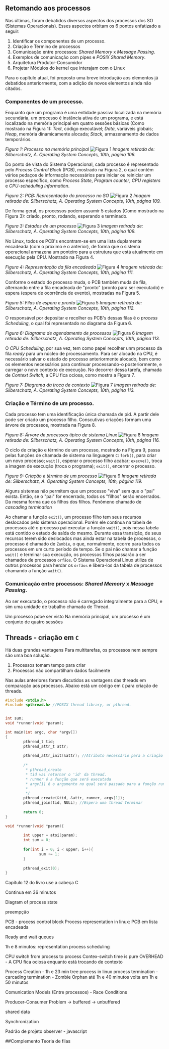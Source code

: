 ## Retomando aos processos

Nas últimas, foram debatidos diversos aspectos dos processos dos SO (Sistemas Operacionais). Esses aspectos orbitam os 6 pontos enfatizado a seguir:



1. Identificar os componentes de um processo.
2. Criação e Término de processos
3. Comunicação entre processos: *Shared Memory* x *Message Passing*.
4. Exemplos de comunicação com pipes e *POSIX Shared Memory*.
5. Arquitetura Produtor-Consumidor
6. Projetar Módulos do kernel que interajam com o Linux


Para o capítulo atual, foi proposto uma breve introdução aos elementos já debatidos anteriormente, com a adição de novos elementos ainda não citados.

### Componentes de um processo.

Enquanto que um programa é uma entidade passiva localizada na memória secundária, um processo é instância ativa de um programa, e está localizado na memória principal em quatro sessões básicas (Como mostrado na Figura 1): *Text*, código executável; *Data*, variáveis globais; *Heap*, memória dinamicamente alocada; *Stack*, armazenamento de dados temporários.

*Figura 1: Processo na memória principal*
![Figura 1](Layout%20of%20a%20process%20in%20memory.png)
*Imagem retirada de: Silberschatz, A. Operating System Concepts, 10th, página 106.*

Do ponto de vista do Sistema Operacional, cada processo é representado pelo *Process Control Block* (PCB), mostrado na Figura 2, o qual contém vários pedaços de informação necessários para iniciar ou reiniciar um processo específico, como *Process State*, *Program counter*, *CPU registers* e *CPU-scheduling information*.


*Figura 2: PCB: Representação do processo no SO*
![Figura 2](Process%20Block%20Control%20(PCB).png)
*Imagem retirada de: Silberschatz, A. Operating System Concepts, 10th, página 109.*


De forma geral, os processos podem assumir 5 estados (Como mostrado na Figura 3): criado, pronto, rodando, esperando e terminado.


*Figura 3: Estados de um processo*
![Figura 3](Diagram%20of%20Process%20State.png)
*Imagem retirada de: Silberschatz, A. Operating System Concepts, 10th, página 109.*



No Linux, todos os PCB's encontram-se em uma lista duplamente encadeada (com o próximo e o anterior), de forma que o sistema operacional armazena um ponteiro para a estrutura que está atualmente em execução pela CPU. Mostrado na Figura 4.

*Figura 4: Representação da fila encadeada*
![Figura 4](Representação%20da%20fila%20encadeada.png)
*Imagem retirada de: Silberschatz, A. Operating System Concepts, 10th, página 111.*

Conforme o estado do processo muda, o PCB também muda de fila, alternando entre a fila encadeada de "pronto" (pronto para ser executado) e espera (espera de ocorrência de evento), mostradas na Figura 5. 


*Figura 5: Filas de espera e pronto*
![Figura 5](Filas%20de%20espera%20e%20pronto.png)
*Imagem retirada de: Silberschatz, A. Operating System Concepts, 10th, página 112.*


O responsável por depositar e recolher os PCB's dessas filas é o *process Scheduling*, o qual foi representado no diagrama da Figura 6.


*Figura 6: Diagrama de agendamento de processos*
![Figura 6](Diagrama%20Agendamento%20de%20Processos.png)
*Imagem retirada de: Silberschatz, A. Operating System Concepts, 10th, página 113.*


O *CPU Scheduling*, por sua vez, tem como papel recolher unm processo da fila *ready* para um núcleo de processamento. Para ser alocado na CPU, é necessário salvar o estado do processo anteriormente alocado, bem como os elementos necessários para continuar processando-o posteriormente, e carregar o novo contexto de execução. No decorrer dessa tarefa, chamada de *Context Switch*, a CPU fica ociosa, como mostra a Figura 7.


*Figura 7: Diagrama da troca de contexto*
![Figura 7](Diagrama%20Contex%20Switch.png)
*Imagem retirada de: Silberschatz, A. Operating System Concepts, 10th, página 113.*


### Criação e Término de um processo.


Cada processo tem uma identificação única chamada de pid. A partir dele pode ser criado um processo filho. Conscutivas criações formam uma árvore de processos, mostrada na Figura 8.

*Figura 8: Árvore de processos típico de sistema Linux*
![Figura 8](Árvore%20de%20processos%20em%20um%20sistema%20linux.png)
*Imagem retirada de: Silberschatz, A. Operating System Concepts, 10th, página 116.*

O ciclo de criação e término de um processo, mostrado na Figura 9, passa pelas funções de chamada de sistema na linguagem `C`: `fork()`, para criar um novo processo; `wait()`, esperar o processo filho acabar; `execve()`, troca a imagem de execução (troca o programa); `exit()`, encerrar o processo.

*Figura 9: Criação e término de um processo*
![Figura 9](Process%20Creation.png)
*Imagem retirada de: Silberschatz, A. Operating System Concepts, 10th, página 119.*

Alguns sistemas não permitem que um processo "viva" sem que o "pai" exista. Então, se o "pai" for encerrado, todos os "filhos" serão encerrados. Da mesma forma que os filhos dos filhos. Fenômeno chamado de *cascading termination*

Ao chamar a função `exit()`, um processo filho tem seus recursos deslocados pelo sistema operacional. Porém ele continua na tabela de processos até o processo pai executar a função `wait()`, pois nessa tabela está contido o estado de saída do mesmo. Durante essa transição, de seus recursos terem sido deslocados mas ainda estar na tabela de processos, o processo é chamado de `Zumbie`, o que, normalmente, ocorre para todos os processos em um curto período de tempo.
Se o pai não chamar a função `wait()` e terminar sua execução, os processos filhos passarão a ser chamados de processos `orfãos`. O Sistema Operacional Linux utiliza de outros processos para herdar os `òrfãos` e libera-los da tabela de processos chamando a função `wait()`.


### Comunicação entre processos: *Shared Memory* x *Message Passing*.


Ao ser executado, o processo não é carregado integralmente para a CPU, e sim uma unidade de trabalho chamada de Thread.


Um processo pdoe ser visto
Na memória principal, um processo é um conjunto de quatro sessões



## Threads - criação em `C`

Há duas grandes vantagens
Para multitarefas, os processos nem sempre são uma boa solução.
1. Processos tomam tempo para criar
2. Processos não compartilham dados facilmente


Nas aulas anteriores foram discutidos as vantagens das threads em comparação aos processos. Abaixo está um código em `C` para criação de threads.

```C
#include <stdio.h>
#include <pthread.h> //POSIX thread library, or pthread.


int sum;
void *runner(void *param);

int main(int argc, char *argv[])
{
        pthread_t tid;
        pthread_attr_t attr;
        
        pthread_attr_init(&attr); //Atributo necessário para a criação da thread
        
        /*
         * pthread_create
         * tid vai retornar o 'id' da thread. 
         * runner é a função que será executada
         * argv[1] é o argumento no qual será passado para a função runner
         *
         */
        pthread_create(&tid, &attr, runner, argv[1]); 
        pthread_join(tid, NULL); //Espera uma thread Terminar
        
        return 0;
}

void *runner(void *param){
        
        int upper = atoi(param);
        int sum = 0;
        
        for(int i = 0; i < upper; i++){
               sum += 1;
        }
        
        pthread_exit(0);
}
```

Capítulo 12 do livro use a cabeça C


Continua em 36 minutos


Diagram of process state

preempção


PCB - process control block
Process representation in linux: PCB em lista encadeada

Ready and wait queues

1h e 8 minutos: representation process scheduling

CPU switch from process to process
Contex-switch time is pure OVERHEAD - A CPU fica ociosa enquanto está trocando de contexto

Process Creation - 1h e 23 min
tree process in linux
process termination - carcading termination - Zombie Orphan
 até 1h e 40 minutos
 volta em 1h e 50 minutos
 
 Comunication Models (Entre processos) - Race Conditions
 
 Producer-Consumer Problem
 -> buffered
 -> unbuffered
 
 shared data
 
 Synchronization
 
 Padrão de projeto observer - javascript

##Complemento
Teoria de filas




